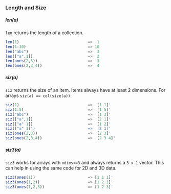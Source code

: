 ### <a name="lensize"></a>Length and Size


##### len(a)

`len` returns the length of a collection.

```jl
len(1)                              =>  1
len(1:10)                           => 10
len("abc")                          =>  3
len(["a",1])                        =>  2
len(ones(2,3))                      =>  3
len(ones(2,3,4))                    =>  4
```

##### siz(a)

`siz` returns the size of an item. Items always have at least 2 dimensions. For arrays `siz(a) == col(size(a))`.

```jl
siz(1)                              =>  [1 1]'
siz(1:5)                            =>  [1 5]'
siz("abc")                          =>  [1 3]'
siz(["a",1])                        =>  [2 1]'
siz(["a" 1])                        =>  [1 2]'
siz(["a" 1]')                       =>  [2 1]'
siz(ones(2,3))                      =>  [2 3]'
siz(ones(2,3,4))                    =>  [2 3 4]'
```

##### siz3(a)
`siz3` works for arrays with `ndims<=3` and always returns a `3 x 1` vector. This can help in using the same code for 2D and 3D data.
```jl
siz3(ones(1))                       => [1 1 1]'
siz3(ones(1,2))                     => [1 2 1]'
siz3(ones(1,2,3))                   => [1 2 3]'
```
 
